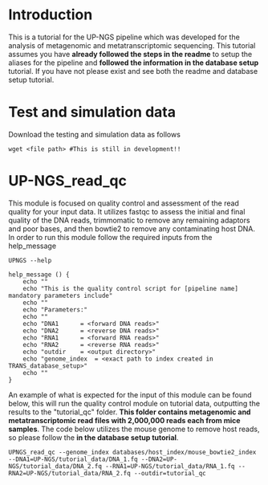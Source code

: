 # Introduction

This is a tutorial for the UP-NGS pipeline which was developed for the analysis of metagenomic and metatranscriptomic sequencing. This tutorial assumes you have **already followed the steps in the readme** to setup the aliases for the pipeline and **followed the information in the database setup** tutorial. 
If you have not please exist and see both the readme and database setup tutorial.

# Test and simulation data
Download the testing and simulation data as follows

```
wget <file path> #This is still in development!!
```

# UP-NGS_read_qc

This module is focused on quality control and assessment of the read quality for your input data. It utilizes fastqc to assess the initial and final quality of the DNA reads, trimmomatic to remove any remaining adaptors and poor bases, and then bowtie2 to remove any contaminating host DNA. 
In order to run this module follow the required inputs from the help_message

```
UPNGS --help

help_message () {
	echo ""
	echo "This is the quality control script for [pipeline name] mandatory parameters include"
	echo ""
	echo "Parameters:"
	echo ""
	echo "DNA1      = <forward DNA reads>"
	echo "DNA2      = <reverse DNA reads>"
	echo "RNA1      = <forward RNA reads>"
	echo "RNA2      = <reverse RNA reads>"
	echo "outdir    = <output directory>"
	echo "genome_index  = <exact path to index created in TRANS_database_setup>"
	echo ""
}
```

An example of what is expected for the input of this module can be found below, this will run the quality control module on tutorial data, outputting the results to the "tutorial_qc" folder. **This folder contains metagenomic and metatranscriptomic read files with 2,000,000 reads each from mice samples**.
The code below utilizes the mouse genome to remove host reads, so please follow the **in the database setup tutorial**.

```
UPNGS_read_qc --genome_index databases/host_index/mouse_bowtie2_index --DNA1=UP-NGS/tutorial_data/DNA_1.fq --DNA2=UP-NGS/tutorial_data/DNA_2.fq --RNA1=UP-NGS/tutorial_data/RNA_1.fq --RNA2=UP-NGS/tutorial_data/RNA_2.fq --outdir=tutorial_qc
```
